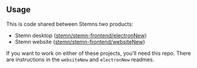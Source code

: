 ## Usage

This is code shared between Stemns two products:

* Stemn desktop ([stemn/stemn-frontend/electronNew](https://github.com/stemn/stemn-frontend/tree/master/electronNew)) 
* Stemn website ([stemn/stemn-frontend/websiteNew](https://github.com/stemn/stemn-frontend/tree/master/websiteNew))

If you want to work on either of these projects, you'll need this repo. There are instructions in the `websiteNew` and `electronNew` readmes.
